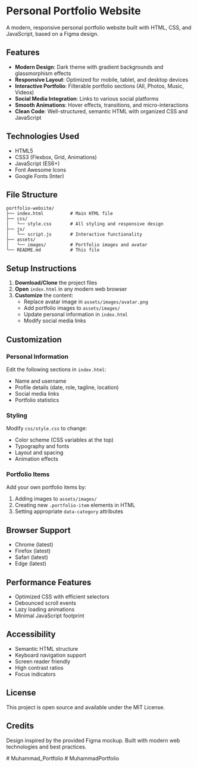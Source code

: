 # Personal Portfolio Website

A modern, responsive personal portfolio website built with HTML, CSS, and JavaScript, based on a Figma design.

## Features

- **Modern Design**: Dark theme with gradient backgrounds and glassmorphism effects
- **Responsive Layout**: Optimized for mobile, tablet, and desktop devices
- **Interactive Portfolio**: Filterable portfolio sections (All, Photos, Music, Videos)
- **Social Media Integration**: Links to various social platforms
- **Smooth Animations**: Hover effects, transitions, and micro-interactions
- **Clean Code**: Well-structured, semantic HTML with organized CSS and JavaScript

## Technologies Used

- HTML5
- CSS3 (Flexbox, Grid, Animations)
- JavaScript (ES6+)
- Font Awesome Icons
- Google Fonts (Inter)

## File Structure

```
portfolio-website/
├── index.html          # Main HTML file
├── css/
│   └── style.css       # All styling and responsive design
├── js/
│   └── script.js       # Interactive functionality
├── assets/
│   └── images/         # Portfolio images and avatar
└── README.md           # This file
```

## Setup Instructions

1. **Download/Clone** the project files
2. **Open** `index.html` in any modern web browser
3. **Customize** the content:
   - Replace avatar image in `assets/images/avatar.png`
   - Add portfolio images to `assets/images/`
   - Update personal information in `index.html`
   - Modify social media links

## Customization

### Personal Information
Edit the following sections in `index.html`:
- Name and username
- Profile details (date, role, tagline, location)
- Social media links
- Portfolio statistics

### Styling
Modify `css/style.css` to change:
- Color scheme (CSS variables at the top)
- Typography and fonts
- Layout and spacing
- Animation effects

### Portfolio Items
Add your own portfolio items by:
1. Adding images to `assets/images/`
2. Creating new `.portfolio-item` elements in HTML
3. Setting appropriate `data-category` attributes

## Browser Support

- Chrome (latest)
- Firefox (latest)
- Safari (latest)
- Edge (latest)

## Performance Features

- Optimized CSS with efficient selectors
- Debounced scroll events
- Lazy loading animations
- Minimal JavaScript footprint

## Accessibility

- Semantic HTML structure
- Keyboard navigation support
- Screen reader friendly
- High contrast ratios
- Focus indicators

## License

This project is open source and available under the MIT License.

## Credits

Design inspired by the provided Figma mockup.
Built with modern web technologies and best practices.

#   M u h a m m a d _ P o r t f o l i o  
 #   M u h a m m a d P o r t f o l i o  
 